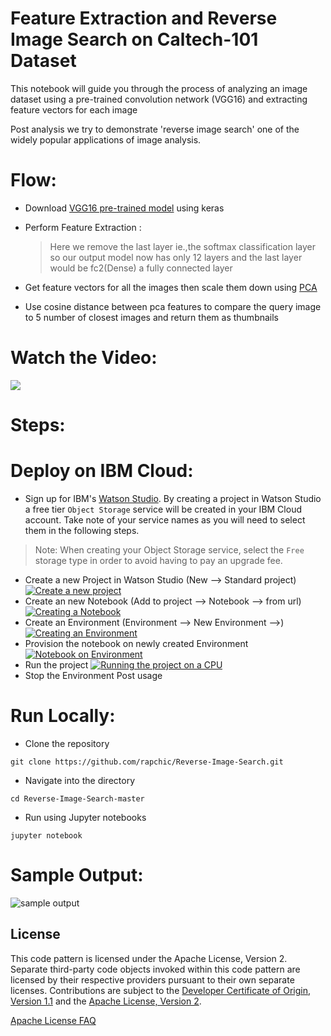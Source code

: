 # Feature Extraction and Reverse Image Search on Caltech-101 Dataset
This notebook will guide you through the process of analyzing an image dataset using a pre-trained convolution network (VGG16) and extracting feature vectors for each image

Post analysis we try to demonstrate 'reverse image search' one of the widely popular applications of image analysis.

# Flow:
* Download [VGG16 pre-trained model](https://keras.io/applications/#vgg16) using keras

* Perform Feature Extraction :
  >Here we remove the last layer ie.,the softmax classification layer so our output model now has only 12 layers and the last layer would be fc2(Dense) a fully connected layer
  
* Get feature vectors for all the images then scale them down using [PCA](https://scikit-learn.org/stable/modules/generated/sklearn.decomposition.PCA.html)

* Use cosine distance between pca features to compare the query image to 5 number of closest images and return them as thumbnails

# Watch the Video:
[![](http://img.youtube.com/vi/FpWsLvXFCy0/0.jpg)](https://youtu.be/FpWsLvXFCy0)



# Steps:

# Deploy on IBM Cloud:


* Sign up for IBM's [Watson Studio](https://dataplatform.cloud.ibm.com/). By creating a project in Watson Studio a free tier ``Object Storage`` service will be created in your IBM Cloud account. Take note of your service names as you will need to select them in the following steps.

> Note: When creating your Object Storage service, select the ``Free`` storage type in order to avoid having to pay an upgrade fee.

* Create a new Project in Watson Studio (New --> Standard project)
[![Create a new project](https://img.youtube.com/vi/unyZ8SAhuPQ/0.jpg)](https://www.youtube.com/watch?v=unyZ8SAhuPQ)
* Create an new Notebook (Add to project --> Notebook --> from url) 
[![Creating a Notebook](https://img.youtube.com/vi/r6GOhFYW3t4/0.jpg)](https://www.youtube.com/watch?v=r6GOhFYW3t4)
* Create an Environment (Environment --> New Environment -->)
[![Creating an Environment](https://img.youtube.com/vi/2ZhkXhhKhmI/0.jpg)](https://www.youtube.com/watch?v=2ZhkXhhKhmI)
* Provision the notebook on newly created Environment
[![ Notebook on Environment](https://img.youtube.com/vi/V3mPYws12wY/0.jpg)](https://www.youtube.com/watch?v=V3mPYws12wY)
* Run the project
[![Running the project on a CPU](https://img.youtube.com/vi/UJouMcQog1E//0.jpg)](https://www.youtube.com/watch?v=UJouMcQog1E/)
* Stop the Environment Post usage


# Run Locally:
* Clone the repository

```
git clone https://github.com/rapchic/Reverse-Image-Search.git
```

* Navigate into the directory

```
cd Reverse-Image-Search-master
```

* Run using Jupyter notebooks

```
jupyter notebook
```

# Sample Output:

![sample output](./res/sample1.png)
<!-- keep this -->
## License

This code pattern is licensed under the Apache License, Version 2. Separate third-party code objects invoked within this code pattern are licensed by their respective providers pursuant to their own separate licenses. Contributions are subject to the [Developer Certificate of Origin, Version 1.1](https://developercertificate.org/) and the [Apache License, Version 2](https://www.apache.org/licenses/LICENSE-2.0.txt).

[Apache License FAQ](https://www.apache.org/foundation/license-faq.html#WhatDoesItMEAN)




